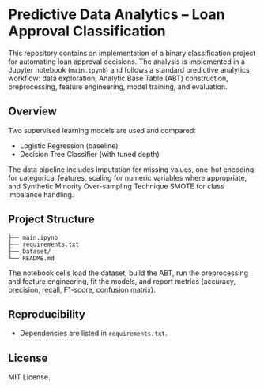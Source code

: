# Predictive Data Analytics – Loan Approval Classification

This repository contains an implementation of a binary classification project for automating loan approval decisions.
The analysis is implemented in a Jupyter notebook (`main.ipynb`) and follows a standard predictive analytics workflow:
data exploration, Analytic Base Table (ABT) construction, preprocessing, feature engineering, model training, and evaluation.

## Overview

Two supervised learning models are used and compared:

- Logistic Regression (baseline)
- Decision Tree Classifier (with tuned depth)

The data pipeline includes imputation for missing values, one-hot encoding for categorical features,
scaling for numeric variables where appropriate, and Synthetic Minority Over-sampling Technique SMOTE for class imbalance handling.

## Project Structure
```
├── main.ipynb
├── requirements.txt
├── Dataset/              
└── README.md
```
The notebook cells load the dataset, build the ABT, run the preprocessing and feature engineering,
fit the models, and report metrics (accuracy, precision, recall, F1-score, confusion matrix).

## Reproducibility

- Dependencies are listed in `requirements.txt`.

## License

MIT License.
